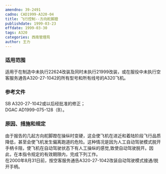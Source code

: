 ```yaml
---
amendno: 39-2491  
cadno: CAD1999-A320-04  
title: 飞行控制--方向舵脚蹬  
publishdate: 1999-03-23  
effdate: 1999-03-30  
tags: A320  
categories: 西南管理局  
author: 王力  
---
```

  
### 适用范围  
适用于在制造中未执行22624改装及同时未执行21999改装，或在服役中未执行空客服务通告A320-27-1042的所有型号和所有线号的A320飞机。  
  
<!--more-->  
### 参考文件  
SB A320-27-1042或以后经批准的修正；  
DGAC AD1999-075-128（B）。  
  
### 原因、措施和规定  
由于报告的几起方向舵脚蹬在操纵时变硬，这会使飞机在进近和着陆阶段飞行品质降低，甚至会使飞机发生偏离跑道的危险。这种情况是因为人工自动驾驶模式脱开手柄卡阻，使飞机在自动驾驶状态下有人工操纵的感觉,致使自动驾驶脱开。因此，在本指令规定的有效期限内，完成下列工作。  
在2000年8月31日前，按空客服务通告A320-27-1042改装自动驾驶模式接通/脱开手柄。  

